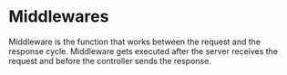 # Middlewares

Middleware is the function that works between the request and the response cycle. Middleware gets executed after the server receives the request and before the controller sends the response.
